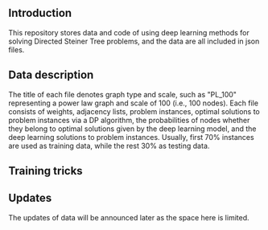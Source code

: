 ## Introduction
This repository stores data and code of using deep learning methods for solving Directed Steiner Tree problems, and the data are all included in json files.

## Data description
The title of each file denotes graph type and scale, such as "PL_100" representing a power law graph and scale of 100 (i.e., 100 nodes). Each file consists of weights, adjacency lists, problem instances, optimal solutions to problem instances via a DP algorithm, the probabilities of nodes whether they belong to optimal solutions given by the deep learning model, and the deep learning solutions to problem instances. Usually, first 70% instances are used as training data, while the rest 30% as testing data.

## Training tricks

## Updates
The updates of data will be announced later as the space here is limited.
